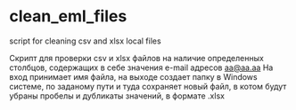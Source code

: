 # clean_eml_files
script for cleaning csv and xlsx local files

Скрипт для проверки csv и xlsx файлов на наличие определенных столбцов, содержащих в себе значения e-mail адресов aa@aa.aa
На вход принимает имя файла, на выходе создает папку в Windows системе, по заданому пути и туда сохраняет новый файл, 
в котом будут убраны пробелы и дубликаты значений, в формате .xlsx